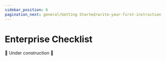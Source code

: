 ```yaml
---
sidebar_position: 6
pagination_next: general/Getting Started/write-your-first-instruction
---
```


# Enterprise Checklist

🚧 Under construction 🚧